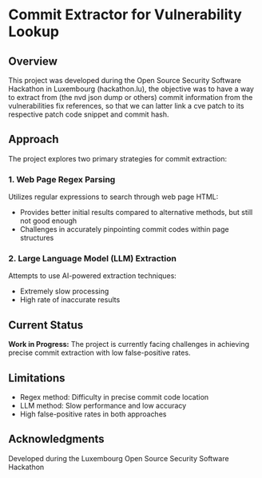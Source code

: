 # Commit Extractor for Vulnerability Lookup

## Overview

This project was developed during the Open Source Security Software Hackathon in Luxembourg (hackathon.lu), the objective was to have a way to extract from (the nvd json dump or others) commit information from the vulnerabilities fix references, so that we can latter link a cve patch to its respective patch code snippet and commit hash.

## Approach

The project explores two primary strategies for commit extraction:

### 1. Web Page Regex Parsing

Utilizes regular expressions to search through web page HTML:
- Provides better initial results compared to alternative methods, but still not good enough
- Challenges in accurately pinpointing commit codes within page structures

### 2. Large Language Model (LLM) Extraction

Attempts to use AI-powered extraction techniques:
- Extremely slow processing
- High rate of inaccurate results

## Current Status

**Work in Progress:** The project is currently facing challenges in achieving precise commit extraction with low false-positive rates.

## Limitations

- Regex method: Difficulty in precise commit code location
- LLM method: Slow performance and low accuracy
- High false-positive rates in both approaches

## Acknowledgments

Developed during the Luxembourg Open Source Security Software Hackathon